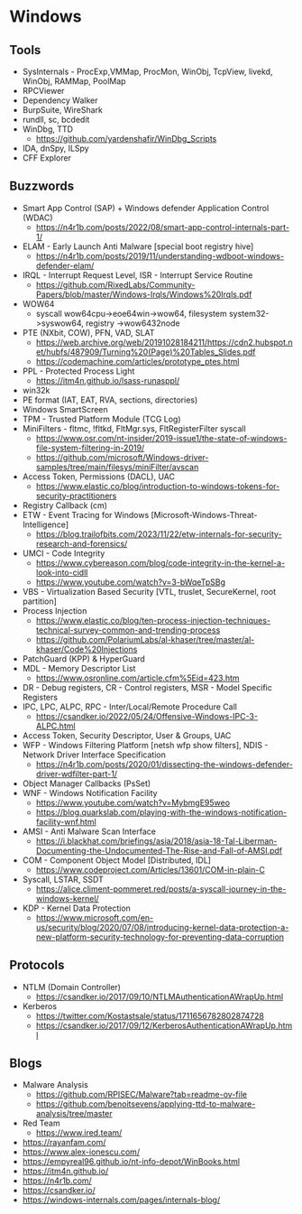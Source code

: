 # Windows #

## Tools ##
* SysInternals - ProcExp,VMMap, ProcMon, WinObj, TcpView, livekd, WinObj, RAMMap, PoolMap
* RPCViewer
* Dependency Walker 
* BurpSuite, WireShark
* rundll, sc, bcdedit
* WinDbg, TTD
  * https://github.com/yardenshafir/WinDbg_Scripts
* IDA, dnSpy, ILSpy
* CFF Explorer

## Buzzwords ##
* Smart App Control (SAP) + Windows defender Application Control (WDAC)
  * https://n4r1b.com/posts/2022/08/smart-app-control-internals-part-1/
* ELAM - Early Launch Anti Malware [special boot registry hive]
  * https://n4r1b.com/posts/2019/11/understanding-wdboot-windows-defender-elam/
* IRQL - Interrupt Request Level, ISR - Interrupt Service Routine
  * https://github.com/RixedLabs/Community-Papers/blob/master/Windows-Irqls/Windows%20Irqls.pdf
* WOW64
  * syscall wow64cpu->eoe64win->wow64, filesystem system32->syswow64, registry ->wow6432node
* PTE (NXbit, COW), PFN, VAD, SLAT
  * https://web.archive.org/web/20191028184211/https://cdn2.hubspot.net/hubfs/487909/Turning%20(Page)%20Tables_Slides.pdf
  * https://codemachine.com/articles/prototype_ptes.html
* PPL - Protected Process Light
  * https://itm4n.github.io/lsass-runasppl/
* win32k
* PE format (IAT, EAT, RVA, sections, directories)
* Windows SmartScreen
* TPM - Trusted Platform Module (TCG Log)
* MiniFilters - fltmc, !fltkd, FltMgr.sys, FltRegisterFilter syscall
  * https://www.osr.com/nt-insider/2019-issue1/the-state-of-windows-file-system-filtering-in-2019/
  * https://github.com/microsoft/Windows-driver-samples/tree/main/filesys/miniFilter/avscan
* Access Token, Permissions (DACL), UAC
  * https://www.elastic.co/blog/introduction-to-windows-tokens-for-security-practitioners
* Registry Callback (cm)
* ETW - Event Tracing for Windows [Microsoft-Windows-Threat-Intelligence]
  * https://blog.trailofbits.com/2023/11/22/etw-internals-for-security-research-and-forensics/
* UMCI - Code Integrity
  * https://www.cybereason.com/blog/code-integrity-in-the-kernel-a-look-into-cidll
  * https://www.youtube.com/watch?v=3-bWqeTpSBg
* VBS - Virtualization Based Security [VTL, truslet, SecureKernel, root partition]
* Process Injection
  * https://www.elastic.co/blog/ten-process-injection-techniques-technical-survey-common-and-trending-process
  * https://github.com/PolariumLabs/al-khaser/tree/master/al-khaser/Code%20Injections
* PatchGuard (KPP) & HyperGuard
* MDL - Memory Descriptor List
  * https://www.osronline.com/article.cfm%5Eid=423.htm
* DR - Debug registers, CR - Control registers, MSR - Model Specific Registers
* IPC, LPC, ALPC, RPC - Inter/Local/Remote Procedure Call
  * https://csandker.io/2022/05/24/Offensive-Windows-IPC-3-ALPC.html
* Access Token, Security Descriptor, User & Groups, UAC
* WFP - Windows Filtering Platform [netsh wfp show filters], NDIS - Network Driver Interface Specification
  * https://n4r1b.com/posts/2020/01/dissecting-the-windows-defender-driver-wdfilter-part-1/
* Object Manager Callbacks (PsSet)
* WNF - Windows Notification Facility
  * https://www.youtube.com/watch?v=MybmgE95weo
  * https://blog.quarkslab.com/playing-with-the-windows-notification-facility-wnf.html
* AMSI - Anti Malware Scan Interface
  * https://i.blackhat.com/briefings/asia/2018/asia-18-Tal-Liberman-Documenting-the-Undocumented-The-Rise-and-Fall-of-AMSI.pdf
* COM - Component Object Model [Distributed, IDL]
  * https://www.codeproject.com/Articles/13601/COM-in-plain-C
* Syscall, LSTAR, SSDT
  * https://alice.climent-pommeret.red/posts/a-syscall-journey-in-the-windows-kernel/
* KDP - Kernel Data Protection
  * https://www.microsoft.com/en-us/security/blog/2020/07/08/introducing-kernel-data-protection-a-new-platform-security-technology-for-preventing-data-corruption


## Protocols ##
* NTLM (Domain Controller)
  * https://csandker.io/2017/09/10/NTLMAuthenticationAWrapUp.html
* Kerberos
  * https://twitter.com/Kostastsale/status/1711656782802874728
  * https://csandker.io/2017/09/12/KerberosAuthenticationAWrapUp.html

## Blogs ##
* Malware Analysis
  * https://github.com/RPISEC/Malware?tab=readme-ov-file
  * https://github.com/benoitsevens/applying-ttd-to-malware-analysis/tree/master
* Red Team
  * https://www.ired.team/
* https://rayanfam.com/
* https://www.alex-ionescu.com/
* https://empyreal96.github.io/nt-info-depot/WinBooks.html
* https://itm4n.github.io/
* https://n4r1b.com/
* https://csandker.io/
* https://windows-internals.com/pages/internals-blog/
